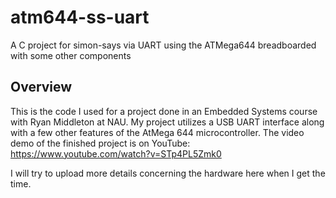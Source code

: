 # atm644-ss-uart
A C project for simon-says via UART using the ATMega644 breadboarded with some other components

## Overview

This is the code I used for a project done in an Embedded Systems course with Ryan Middleton at NAU. My project utilizes a USB UART interface along with a few 
other features of the AtMega 644 microcontroller. The video demo of the finished project is on YouTube: https://www.youtube.com/watch?v=STp4PL5Zmk0

I will try to upload more details concerning the hardware here when I get the time.
